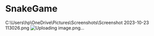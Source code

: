 # SnakeGame
C:\Users\hp\OneDrive\Pictures\Screenshots\Screenshot 2023-10-23 113026.png
![Uploading image.png…]()

